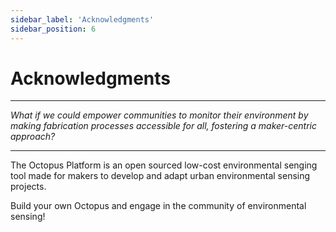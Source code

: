 ```yaml
---
sidebar_label: 'Acknowledgments'
sidebar_position: 6
---
```


# Acknowledgments

---

*What if we could empower communities to monitor their environment by making fabrication processes accessible for all, fostering a maker-centric approach?*

---



The Octopus Platform is an open sourced low-cost environmental senging tool made for makers to develop and adapt urban environmental sensing projects. 

Build your own Octopus and engage in the community of environmental sensing!